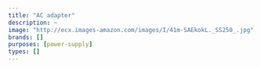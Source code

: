```yaml
---
title: "AC adapter"
description: ~
image: "http://ecx.images-amazon.com/images/I/41m-SAEkokL._SS250_.jpg"
brands: []
purposes: [power-supply]
types: []
---
```

